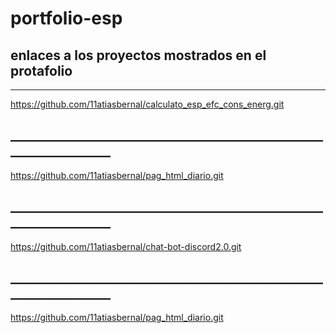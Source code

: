 # portfolio-esp
## enlaces a los proyectos mostrados en el protafolio
_____________________________________________________________________
https://github.com/11atiasbernal/calculato_esp_efc_cons_energ.git
## __________________________________________________________________
https://github.com/11atiasbernal/pag_html_diario.git
## __________________________________________________________________
https://github.com/11atiasbernal/chat-bot-discord2.0.git
## __________________________________________________________________
https://github.com/11atiasbernal/pag_html_diario.git
